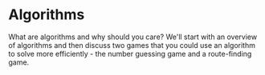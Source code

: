 # Algorithms

What are algorithms and why should you care? We'll start with an overview of algorithms and then discuss two games that you could use an algorithm to solve more efficiently - the number guessing game and a route-finding game.